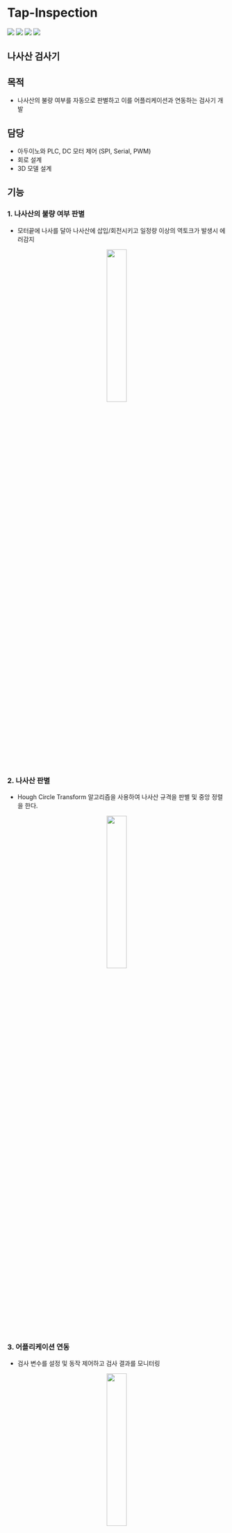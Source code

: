 # Tap-Inspection

<div>
<img src="https://img.shields.io/badge/Android-3DDC84?style=for-the-badge&logo=Android&logoColor=white"/>
<img src="https://img.shields.io/badge/Arduino-00979D?style=for-the-badge&logo=Arduino&logoColor=white"/></a>
<img src="https://img.shields.io/badge/Python-3776AB?style=for-the-badge&logo=Python&logoColor=white"/></a>

<a href="https://ieeexplore.ieee.org/document/9268255" target="_blank">
<img src="https://img.shields.io/badge/관련논문-FF0000?style=for-the-badge&logo=Apache&logoColor=white"/>
</a>
</div>

## 나사산 검사기

## 목적
- 나사산의 불량 여부를 자동으로 판별하고 이를 어플리케이션과 연동하는 검사기 개발

## 담당 
- 아두이노와 PLC, DC 모터 제어 (SPI, Serial, PWM)
- 회로 설계
- 3D 모델 설계

## 기능

### 1. 나사산의 불량 여부 판별
 - 모터끝에 나사를 달아 나사산에 삽입/회전시키고 일정량 이상의 역토크가 발생시 에러감지 
<div align="center">
<img src="https://github.com/limdongsun0814/Tap-Inspection/blob/main/%EC%82%AC%EC%A7%84%20%EB%B0%8F%20%EC%98%81%EC%83%81/%EB%8F%99%EC%9E%91%EC%98%81%EC%83%81.gif" width="30%"/>
</div></br>

### 2. 나사산 판별
 - Hough Circle Transform 알고리즘을 사용하여 나사산 규격을 판별 및 중앙 정렬을 한다.
<div align="center">
<img src="https://github.com/limdongsun0814/Tap-Inspection/blob/main/%EC%82%AC%EC%A7%84%20%EB%B0%8F%20%EC%98%81%EC%83%81/%EC%9D%B4%EB%AF%B8%EC%A7%80-%ED%94%84%EB%A1%9C%EC%84%B8%EC%8B%B1-%EC%98%81%EC%83%81.gif" width="30%"/>
</div></br>

### 3. 어플리케이션 연동
 - 검사 변수를 설정 및 동작 제어하고 검사 결과를 모니터링
<div align="center">
<img src="https://github.com/limdongsun0814/Tap-Inspection/blob/main/%EC%82%AC%EC%A7%84%20%EB%B0%8F%20%EC%98%81%EC%83%81/%EC%96%B4%ED%94%8C%EB%A6%AC%EC%BC%80%EC%9D%B4%EC%85%98%20%ED%99%94%EB%A9%B4.jpg" width="30%"/>
</div></br>
